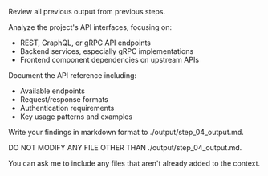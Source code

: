 Review all previous output from previous steps.

Analyze the project's API interfaces, focusing on:
- REST, GraphQL, or gRPC API endpoints
- Backend services, especially gRPC implementations
- Frontend component dependencies on upstream APIs

Document the API reference including:
- Available endpoints
- Request/response formats
- Authentication requirements
- Key usage patterns and examples

Write your findings in markdown format to ./output/step_04_output.md.

DO NOT MODIFY ANY FILE OTHER THAN ./output/step_04_output.md.

You can ask me to include any files that aren't already added to the context.